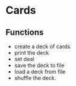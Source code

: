 # Cards

## Functions
 * create a deck of cards
 * print the deck 
 * set deal
 * save the deck to file
 * load a deck from file
 * shuffle the deck.